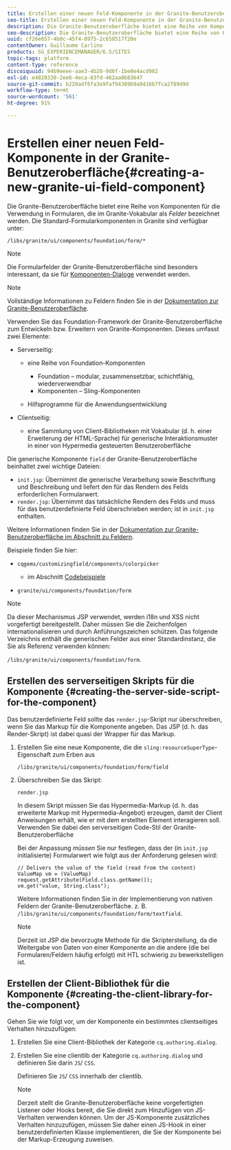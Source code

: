 ```yaml
---
title: Erstellen einer neuen Feld-Komponente in der Granite-Benutzeroberfläche
seo-title: Erstellen einer neuen Feld-Komponente in der Granite-Benutzeroberfläche
description: Die Granite-Benutzeroberfläche bietet eine Reihe von Komponenten für die Verwendung in Formularen, die in Granite als „Felder“ bezeichnet werden.
seo-description: Die Granite-Benutzeroberfläche bietet eine Reihe von Komponenten für die Verwendung in Formularen, die in Granite als „Felder“ bezeichnet werden.
uuid: cf26e057-4b0c-45f4-8975-2c658517f20e
contentOwner: Guillaume Carlino
products: SG_EXPERIENCEMANAGER/6.5/SITES
topic-tags: platform
content-type: reference
discoiquuid: 94b9eeee-aae3-4b28-9d6f-1be0e4acd982
exl-id: e4820330-2ee6-4eca-83fd-462aa0b83647
source-git-commit: b220adf6fa3e9faf94389b9a9416b7fca2f89d9d
workflow-type: tm+mt
source-wordcount: '561'
ht-degree: 91%

---
```


# Erstellen einer neuen Feld-Komponente in der Granite-Benutzeroberfläche{#creating-a-new-granite-ui-field-component}

Die Granite-Benutzeroberfläche bietet eine Reihe von Komponenten für die Verwendung in Formularen, die im Granite-Vokabular als *Felder* bezeichnet werden. Die Standard-Formularkomponenten in Granite sind verfügbar unter:

`/libs/granite/ui/components/foundation/form/*`

>[!NOTE]
>
>Die Formularfelder der Granite-Benutzeroberfläche sind besonders interessant, da sie für [Komponenten-Dialoge](/help/sites-developing/developing-components.md) verwendet werden.

>[!NOTE]
>
>Vollständige Informationen zu Feldern finden Sie in der [Dokumentation zur Granite-Benutzeroberfläche](https://helpx.adobe.com/de/experience-manager/6-5/sites/developing/using/reference-materials/granite-ui/api/index.html).

Verwenden Sie das Foundation-Framework der Granite-Benutzeroberfläche zum Entwickeln bzw. Erweitern von Granite-Komponenten. Dieses umfasst zwei Elemente:

* Serverseitig:

   * eine Reihe von Foundation-Komponenten

      * Foundation – modular, zusammensetzbar, schichtfähig, wiederverwendbar
      * Komponenten – Sling-Komponenten
   * Hilfsprogramme für die Anwendungsentwicklung


* Clientseitig:

   * eine Sammlung von Client-Bibliotheken mit Vokabular (d. h. einer Erweiterung der HTML-Sprache) für generische Interaktionsmuster in einer von Hypermedia gesteuerten Benutzeroberfläche

Die generische Komponente `field` der Granite-Benutzeroberfläche beinhaltet zwei wichtige Dateien:

* `init.jsp`: Übernimmt die generische Verarbeitung sowie Beschriftung und Beschreibung und liefert den für das Rendern des Felds erforderlichen Formularwert.
* `render.jsp`: Übernimmt das tatsächliche Rendern des Felds und muss für das benutzerdefinierte Feld überschrieben werden; ist in `init.jsp` enthalten.

Weitere Informationen finden Sie in der [Dokumentation zur Granite-Benutzeroberfläche im Abschnitt zu Feldern](https://helpx.adobe.com/experience-manager/6-5/sites/developing/using/reference-materials/granite-ui/api/jcr_root/libs/granite/ui/components/foundation/form/field/index.html).

Beispiele finden Sie hier:

* `cqgems/customizingfield/components/colorpicker`

   * im Abschnitt [Codebeispiele](/help/sites-developing/developing-components-samples.md#code-sample-how-to-customize-dialog-fields)

* `granite/ui/components/foundation/form`

>[!NOTE]
>
>Da dieser Mechanismus JSP verwendet, werden i18n und XSS nicht vorgefertigt bereitgestellt. Daher müssen Sie die Zeichenfolgen internationalisieren und durch Anführungszeichen schützen. Das folgende Verzeichnis enthält die generischen Felder aus einer Standardinstanz, die Sie als Referenz verwenden können:
>
>`/libs/granite/ui/components/foundation/form`.

## Erstellen des serverseitigen Skripts für die Komponente {#creating-the-server-side-script-for-the-component}

Das benutzerdefinierte Feld sollte das `render.jsp`-Skript nur überschreiben, wenn Sie das Markup für die Komponente angeben. Das JSP (d. h. das Render-Skript) ist dabei quasi der Wrapper für das Markup.

1. Erstellen Sie eine neue Komponente, die die `sling:resourceSuperType`-Eigenschaft zum Erben aus

   `/libs/granite/ui/components/foundation/form/field`

1. Überschreiben Sie das Skript:

   `render.jsp`

   In diesem Skript müssen Sie das Hypermedia-Markup (d. h. das erweiterte Markup mit Hypermedia-Angebot) erzeugen, damit der Client Anweisungen erhält, wie er mit dem erstellten Element interagieren soll. Verwenden Sie dabei den serverseitigen Code-Stil der Granite-Benutzeroberfläche

   Bei der Anpassung *müssen* Sie nur festlegen, dass der (in `init.jsp` initialisierte) Formularwert wie folgt aus der Anforderung gelesen wird:

   ```
   // Delivers the value of the field (read from the content)
   ValueMap vm = (ValueMap) request.getAttribute(Field.class.getName());
   vm.get("value, String.class");
   ```

   Weitere Informationen finden Sie in der Implementierung von nativen Feldern der Granite-Benutzeroberfläche. z. B. `/libs/granite/ui/components/foundation/form/textfield`.

   >[!NOTE]
   >
   >Derzeit ist JSP die bevorzugte Methode für die Skripterstellung, da die Weitergabe von Daten von einer Komponente an die andere (die bei Formularen/Feldern häufig erfolgt) mit HTL schwierig zu bewerkstelligen ist.

## Erstellen der Client-Bibliothek für die Komponente  {#creating-the-client-library-for-the-component}

Gehen Sie wie folgt vor, um der Komponente ein bestimmtes clientseitiges Verhalten hinzuzufügen:

1. Erstellen Sie eine Client-Bibliothek der Kategorie `cq.authoring.dialog`.
1. Erstellen Sie eine clientlib der Kategorie `cq.authoring.dialog` und definieren Sie darin `JS`/ `CSS`.

   Definieren Sie `JS`/ `CSS` innerhalb der clientlib.

   >[!NOTE]
   >
   >Derzeit stellt die Granite-Benutzeroberfläche keine vorgefertigten Listener oder Hooks bereit, die Sie direkt zum Hinzufügen von JS-Verhalten verwenden können. Um der JS-Komponente zusätzliches Verhalten hinzuzufügen, müssen Sie daher einen JS-Hook in einer benutzerdefinierten Klasse implementieren, die Sie der Komponente bei der Markup-Erzeugung zuweisen.
